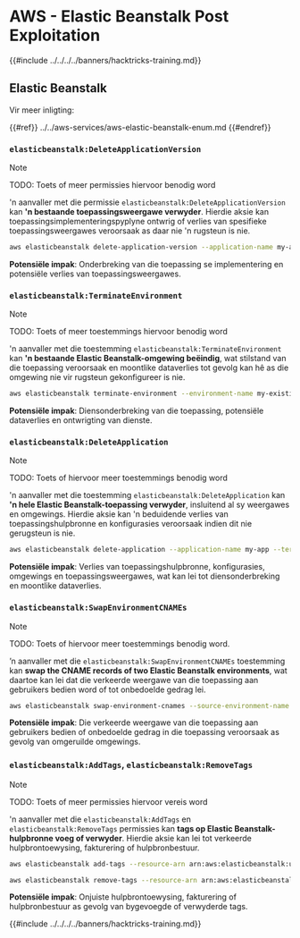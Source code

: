 # AWS - Elastic Beanstalk Post Exploitation

{{#include ../../../../banners/hacktricks-training.md}}

## Elastic Beanstalk

Vir meer inligting:

{{#ref}}
../../aws-services/aws-elastic-beanstalk-enum.md
{{#endref}}

### `elasticbeanstalk:DeleteApplicationVersion`

> [!NOTE]
> TODO: Toets of meer permissies hiervoor benodig word

'n aanvaller met die permissie `elasticbeanstalk:DeleteApplicationVersion` kan **'n bestaande toepassingsweergawe verwyder**. Hierdie aksie kan toepassingsimplementeringspyplyne ontwrig of verlies van spesifieke toepassingsweergawes veroorsaak as daar nie 'n rugsteun is nie.
```bash
aws elasticbeanstalk delete-application-version --application-name my-app --version-label my-version
```
**Potensiële impak**: Onderbreking van die toepassing se implementering en potensiële verlies van toepassingsweergawes.

### `elasticbeanstalk:TerminateEnvironment`

> [!NOTE]
> TODO: Toets of meer toestemmings hiervoor benodig word

'n aanvaller met die toestemming `elasticbeanstalk:TerminateEnvironment` kan **'n bestaande Elastic Beanstalk-omgewing beëindig**, wat stilstand van die toepassing veroorsaak en moontlike dataverlies tot gevolg kan hê as die omgewing nie vir rugsteun gekonfigureer is nie.
```bash
aws elasticbeanstalk terminate-environment --environment-name my-existing-env
```
**Potensiële impak**: Diensonderbreking van die toepassing, potensiële dataverlies en ontwrigting van dienste.

### `elasticbeanstalk:DeleteApplication`

> [!NOTE]
> TODO: Toets of hiervoor meer toestemmings benodig word

'n aanvaller met die toestemming `elasticbeanstalk:DeleteApplication` kan **'n hele Elastic Beanstalk-toepassing verwyder**, insluitend al sy weergawes en omgewings. Hierdie aksie kan 'n beduidende verlies van toepassingshulpbronne en konfigurasies veroorsaak indien dit nie gerugsteun is nie.
```bash
aws elasticbeanstalk delete-application --application-name my-app --terminate-env-by-force
```
**Potensiële impak**: Verlies van toepassingshulpbronne, konfigurasies, omgewings en toepassingsweergawes, wat kan lei tot diensonderbreking en moontlike dataverlies.

### `elasticbeanstalk:SwapEnvironmentCNAMEs`

> [!NOTE]
> TODO: Toets of hiervoor meer toestemmings benodig word.

’n aanvaller met die `elasticbeanstalk:SwapEnvironmentCNAMEs` toestemming kan **swap the CNAME records of two Elastic Beanstalk environments**, wat daartoe kan lei dat die verkeerde weergawe van die toepassing aan gebruikers bedien word of tot onbedoelde gedrag lei.
```bash
aws elasticbeanstalk swap-environment-cnames --source-environment-name my-env-1 --destination-environment-name my-env-2
```
**Potensiële impak**: Die verkeerde weergawe van die toepassing aan gebruikers bedien of onbedoelde gedrag in die toepassing veroorsaak as gevolg van omgeruilde omgewings.

### `elasticbeanstalk:AddTags`, `elasticbeanstalk:RemoveTags`

> [!NOTE]
> TODO: Toets of meer permissies hiervoor vereis word

'n aanvaller met die `elasticbeanstalk:AddTags` en `elasticbeanstalk:RemoveTags` permissies kan **tags op Elastic Beanstalk-hulpbronne voeg of verwyder**. Hierdie aksie kan lei tot verkeerde hulpbrontoewysing, fakturering of hulpbronbestuur.
```bash
aws elasticbeanstalk add-tags --resource-arn arn:aws:elasticbeanstalk:us-west-2:123456789012:environment/my-app/my-env --tags Key=MaliciousTag,Value=1

aws elasticbeanstalk remove-tags --resource-arn arn:aws:elasticbeanstalk:us-west-2:123456789012:environment/my-app/my-env --tag-keys MaliciousTag
```
**Potensiële impak**: Onjuiste hulpbrontoewysing, fakturering of hulpbronbestuur as gevolg van bygevoegde of verwyderde tags.

{{#include ../../../../banners/hacktricks-training.md}}
